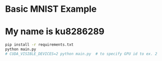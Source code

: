 # Basic MNIST Example
# My name is ku8286289

```bash
pip install -r requirements.txt
python main.py
# CUDA_VISIBLE_DEVICES=2 python main.py  # to specify GPU id to ex. 2
```
